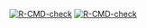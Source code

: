 <!-- badges: start -->
  [![R-CMD-check](https://github.com/kmkuesters/pooledpeaks/actions/workflows/R-CMD-check.yaml/badge.svg)](https://github.com/kmkuesters/pooledpeaks/actions/workflows/R-CMD-check.yaml)
[![R-CMD-check](https://github.com/kmkuesters/pooledpeaks/actions/workflows/R-CMD-check.yaml/badge.svg)](https://github.com/kmkuesters/pooledpeaks/actions/workflows/R-CMD-check.yaml)
<!-- badges: end -->
